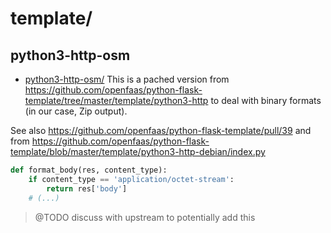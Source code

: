 # template/

## python3-http-osm
- [python3-http-osm/](python3-http-osm/)
This is a pached version from https://github.com/openfaas/python-flask-template/tree/master/template/python3-http to deal with binary formats (in our case, Zip output).

See also https://github.com/openfaas/python-flask-template/pull/39 and from https://github.com/openfaas/python-flask-template/blob/master/template/python3-http-debian/index.py

```python
def format_body(res, content_type):
    if content_type == 'application/octet-stream':
        return res['body']
    # (...)
```

> @TODO discuss with upstream to potentially add this